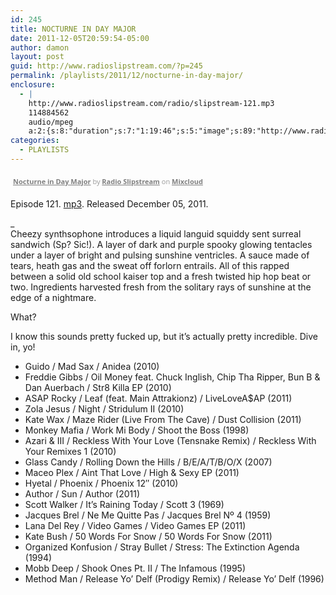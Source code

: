 ```yaml
---
id: 245
title: NOCTURNE IN DAY MAJOR
date: 2011-12-05T20:59:54-05:00
author: damon
layout: post
guid: http://www.radioslipstream.com/?p=245
permalink: /playlists/2011/12/nocturne-in-day-major/
enclosure:
  - |
    http://www.radioslipstream.com/radio/slipstream-121.mp3
    114884562
    audio/mpeg
    a:2:{s:8:"duration";s:7:"1:19:46";s:5:"image";s:89:"http://www.radioslipstream.com/wp/wp-content/plugins/podpress//images/vpreview_center.png";}
categories:
  - PLAYLISTS
---
```

<div style="clear: both; height: 3px; width: auto;">
</div>

<p style="display: block; font-size: 11px; font-family: 'Open Sans', Helvetica, Arial, sans-serif; margin: 0px; padding: 3px 4px; color: rgb(153, 153, 153); width: auto;">
  <a href="http://www.mixcloud.com/radioslipstream/nocturne-in-day-major/?utm_source=widget&amp;utm_medium=web&amp;utm_campaign=base_links&amp;utm_term=resource_link" target="_blank" style="color:#808080; font-weight:bold;">Nocturne in Day Major</a><span> by </span><a href="http://www.mixcloud.com/radioslipstream/?utm_source=widget&amp;utm_medium=web&amp;utm_campaign=base_links&amp;utm_term=profile_link" target="_blank" style="color:#808080; font-weight:bold;">Radio Slipstream</a><span> on </span><a href="http://www.mixcloud.com/?utm_source=widget&utm_medium=web&utm_campaign=base_links&utm_term=homepage_link" target="_blank" style="color:#808080; font-weight:bold;"> Mixcloud</a>
</p>

<div style="clear: both; height: 3px; width: auto;">
</div>

Episode 121. [mp3](/radio/slipstream-121.mp3). Released December 05, 2011.

_  
Cheezy synthsophone introduces a liquid languid squiddy sent surreal sandwich (Sp? Sic!). A layer of dark and purple spooky glowing tentacles under a layer of bright and pulsing sunshine ventricles. A sauce made of tears, heath gas and the sweat off forlorn entrails. All of this rapped between a solid old school kaiser top and a fresh twisted hip hop beat or two. Ingredients harvested fresh from the solitary rays of sunshine at the edge of a nightmare.</p> 

What?

I know this sounds pretty fucked up, but it’s actually pretty incredible. Dive in, yo!  
</em>

  * Guido / Mad Sax / Anidea (2010)
  * Freddie Gibbs / Oil Money feat. Chuck Inglish, Chip Tha Ripper, Bun B & Dan Auerbach / Str8 Killa EP (2010)
  * ASAP Rocky / Leaf (feat. Main Attrakionz) / LiveLoveA$AP (2011)
  * Zola Jesus / Night / Stridulum II (2010)
  * Kate Wax / Maze Rider (Live From The Cave) / Dust Collision (2011)
  * Monkey Mafia / Work Mi Body / Shoot the Boss (1998)
  * Azari & III / Reckless With Your Love (Tensnake Remix) / Reckless With Your Remixes 1 (2010)
  * Glass Candy / Rolling Down the Hills / B/E/A/T/B/O/X (2007)
  * Maceo Plex / Aint That Love / High & Sexy EP (2011)
  * Hyetal / Phoenix / Phoenix 12″ (2010)
  * Author / Sun / Author (2011)
  * Scott Walker / It’s Raining Today / Scott 3 (1969)
  * Jacques Brel / Ne Me Quitte Pas / Jacques Brel Nº 4 (1959)
  * Lana Del Rey / Video Games / Video Games EP (2011)
  * Kate Bush / 50 Words For Snow / 50 Words For Snow (2011)
  * Organized Konfusion / Stray Bullet / Stress: The Extinction Agenda (1994)
  * Mobb Deep / Shook Ones Pt. II / The Infamous (1995)
  * Method Man / Release Yo’ Delf (Prodigy Remix) / Release Yo’ Delf (1996)